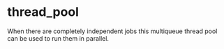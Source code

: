 # thread_pool
When there are completely independent jobs this multiqueue thread pool can be used to run them in parallel.
